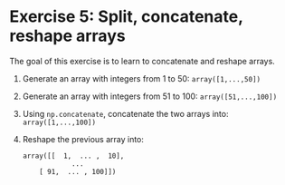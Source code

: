 # Exercise 5: Split, concatenate, reshape arrays

The goal of this exercise is to learn to concatenate and reshape arrays.

1. Generate an array with integers from 1 to 50:  `array([1,...,50])`

2. Generate an array with integers from 51 to 100:  `array([51,...,100])`

3. Using `np.concatenate`, concatenate the two arrays into:  `array([1,...,100])`

4. Reshape the previous array into:

    ```console
    array([[  1,  ... ,  10],
                ...
        [ 91,  ... , 100]])
    ```
